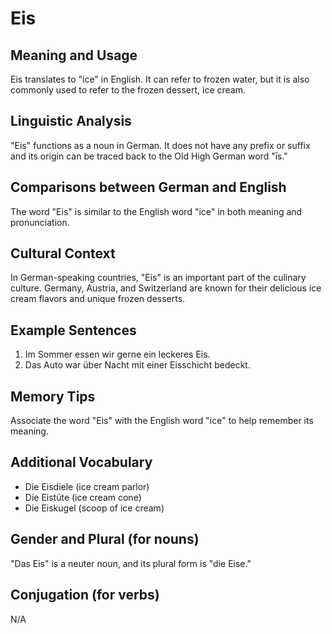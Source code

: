 # Eis
## Meaning and Usage
Eis translates to "ice" in English. It can refer to frozen water, but it is also commonly used to refer to the frozen dessert, ice cream.

## Linguistic Analysis
"Eis" functions as a noun in German. It does not have any prefix or suffix and its origin can be traced back to the Old High German word "īs."

## Comparisons between German and English
The word "Eis" is similar to the English word "ice" in both meaning and pronunciation.

## Cultural Context
In German-speaking countries, "Eis" is an important part of the culinary culture. Germany, Austria, and Switzerland are known for their delicious ice cream flavors and unique frozen desserts.

## Example Sentences
1. Im Sommer essen wir gerne ein leckeres Eis.
2. Das Auto war über Nacht mit einer Eisschicht bedeckt.

## Memory Tips
Associate the word "Eis" with the English word "ice" to help remember its meaning.

## Additional Vocabulary
- Die Eisdiele (ice cream parlor)
- Die Eistüte (ice cream cone)
- Die Eiskugel (scoop of ice cream)

## Gender and Plural (for nouns)
"Das Eis" is a neuter noun, and its plural form is "die Eise."

## Conjugation (for verbs)
N/A